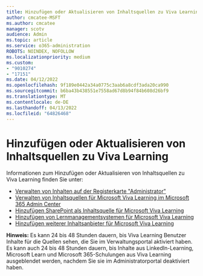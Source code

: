```yaml
---
title: Hinzufügen oder Aktualisieren von Inhaltsquellen zu Viva Learning
author: cmcatee-MSFT
ms.author: cmcatee
manager: scotv
audience: Admin
ms.topic: article
ms.service: o365-administration
ROBOTS: NOINDEX, NOFOLLOW
ms.localizationpriority: medium
ms.custom:
- "9010274"
- "17151"
ms.date: 04/12/2022
ms.openlocfilehash: 9f189e0442a34a0775c3aab6a8cdf3ada20ca990
ms.sourcegitcommit: b6ba43b438551e7558ad67d8b94f84b608d26bf9
ms.translationtype: MT
ms.contentlocale: de-DE
ms.lasthandoff: 04/13/2022
ms.locfileid: "64826468"
---
```

# <a name="add-or-update-content-sources-to-viva-learning"></a>Hinzufügen oder Aktualisieren von Inhaltsquellen zu Viva Learning

Informationen zum Hinzufügen oder Aktualisieren von Inhaltsquellen zu Viva Learning finden Sie unter:

- [Verwalten von Inhalten auf der Registerkarte "Administrator"](https://docs.microsoft.com/viva/learning/use-tabs)
- [Verwalten von Inhaltsquellen für Microsoft Viva Learning im Microsoft 365 Admin Center](https://docs.microsoft.com/viva/learning/content-sources-365-admin-center)
- [Hinzufügen SharePoint als Inhaltsquelle für Microsoft Viva Learning](https://docs.microsoft.com/viva/learning/configure-sharepoint-content-source)
- [Hinzufügen von Lernmanagementsystemen für Microsoft Viva Learning](https://docs.microsoft.com/viva/learning/configure-lms)
- [Hinzufügen weiterer Inhaltsanbieter für Microsoft Viva Learning](https://docs.microsoft.com/viva/learning/configure-other-content-sources)

**Hinweis:** Es kann 24 bis 48 Stunden dauern, bis Viva Learning Benutzer Inhalte für die Quellen sehen, die Sie im Verwaltungsportal aktiviert haben. Es kann auch 24 bis 48 Stunden dauern, bis Inhalte aus LinkedIn-Learning, Microsoft Learn und Microsoft 365-Schulungen aus Viva Learning ausgeblendet werden, nachdem Sie sie im Administratorportal deaktiviert haben.
